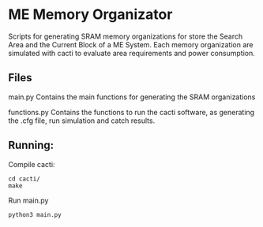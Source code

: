 
# ME Memory Organizator

Scripts for generating SRAM memory organizations for store the Search Area and the Current Block of a ME System. 
Each memory organization are simulated with cacti to evaluate area requirements and power consumption.

## Files
main.py
Contains the main functions for generating the SRAM organizations

functions.py
Contains the functions to run the cacti software, as generating the .cfg file, run simulation and catch results.

## Running:
Compile cacti:

    cd cacti/
    make

Run main.py
  
    python3 main.py

